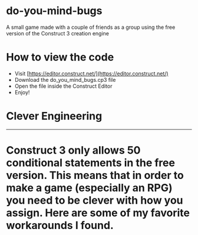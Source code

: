 # do-you-mind-bugs
A small game made with a couple of friends as a group using the free version of the Construct 3 creation engine

# How to view the code
- Visit [https://editor.construct.net/](https://editor.construct.net/)
- Download the do_you_mind_bugs.cp3 file
- Open the file inside the Construct Editor
- Enjoy!

# Clever Engineering
------
# Construct 3 only allows 50 conditional statements in the free version. This means that in order to make a game (especially an RPG) you need to be clever with how you assign. Here are some of my favorite workarounds I found. 
